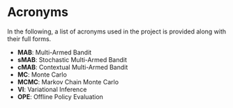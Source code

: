 # Acronyms

In the following, a list of acronyms used in the project is provided along with their full forms.

- **MAB**: Multi-Armed Bandit
- **sMAB**: Stochastic Multi-Armed Bandit
- **cMAB**: Contextual Multi-Armed Bandit
- **MC**: Monte Carlo
- **MCMC**: Markov Chain Monte Carlo
- **VI**: Variational Inference
- **OPE**: Offline Policy Evaluation
